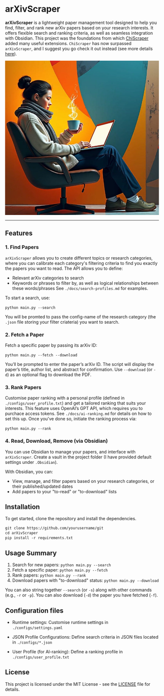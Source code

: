 # arXivScraper

**arXivScraper** is a lightweight paper management tool designed to help you find, filter, and rank new arXiv papers based on your research interests. It offers flexible search and ranking criteria, as well as seamless integration with Obsidian. This project was the foundations from which [ChiScraper](https://github.com/ChiScraper/ChiScraper) added many useful extensions. `ChiScraper` has now surpassed `arXivScraper`, and I suggest you go check it out instead (see more details [here](https://chiscraper.github.io/)).

![Logo](./logo.jpg)

---

## Features

### 1. Find Papers

`arXivScraper` allows you to create different topics or research categories, where you can calibrate each category's filtering criteria to find you exactly the papers you want to read. The API allows you to define:
- Relevant arXiv categories to search
- Keywords or phrases to filter by, as well as logical relationships between these words/phrases
See `./docs/search-profiles.md` for examples.

To start a search, use:

```python main.py --search```

You will be promted to pass the config-name of the research category (the `.json` file storing your filter criateria) you want to search.

### 2. Fetch a Paper
Fetch a specific paper by passing its arXiv ID:

```python main.py --fetch --download```

You’ll be prompted to enter the paper’s arXiv ID. The script will display the paper’s title, author list, and abstract for confirmation. Use `--download` (or `-d`) as an optional flag to download the PDF.

### 3. Rank Papers
Customise paper ranking with a personal profile (defined in `./configs/user_profile.txt`) and get a tailored ranking that suits your interests. This feature uses OpenAI’s GPT API, which requires you to purchace access tokens. See `./docs/ai-ranking.md` for details on how to set this up. Once you've done so, initiate the ranking process via:

```python main.py --rank```

### 4. Read, Download, Remove (via Obsidian)
You can use Obsidian to manage your papers, and interface with `arXivScraper`. Create a vault in the project folder (I have provided default settings under `.Obsidian`).

With Obsidian, you can:
- View, manage, and filter papers based on your research categories, or their published/updated dates
- Add papers to your "to-read" or "to-download" lists

## Installation

To get started, clone the repository and install the dependencies.

```
git clone https://github.com/yourusername/git
cd arXivScraper
pip install -r requirements.txt
```

## Usage Summary

1. Search for new papers: ```python main.py --search```
2. Fetch a specific paper: ```python main.py --fetch```
3. Rank papers: ```python main.py --rank```
4. Download papers with "to-download" status: ```python main.py --download```

You can also string together `--search` (or `-s`) along with other commands (e.g., `-r` or `-p`). You can also download (`-d`) the paper you have fetched (`-f`).

## Configuration files

- Runtime settings: Customise runtime settings in `./configs/settings.yaml`

- JSON Profile Configurations: Define search criteria in JSON files located in `./configs/*.json`

- User Profile (for AI-ranking): Define a ranking profile in `./configs/user_profile.txt`

## License

This project is licensed under the MIT License - see the [LICENSE](./LICENSE) file for details.
